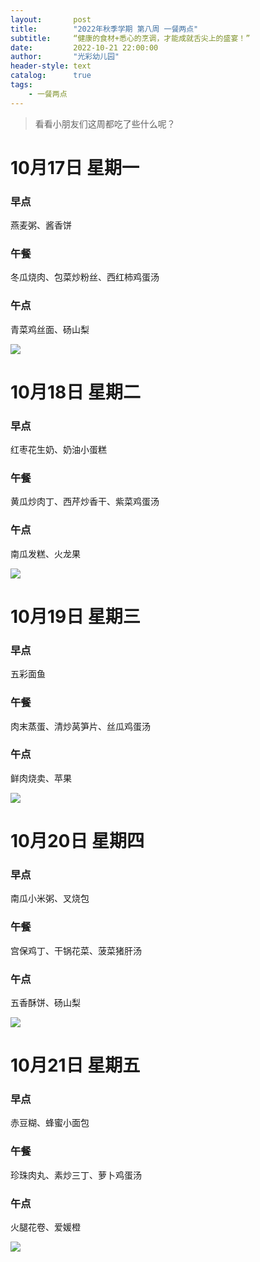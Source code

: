 ```yaml
---
layout:       post
title:        "2022年秋季学期 第八周 一餐两点"
subtitle:     “健康的食材+悉心的烹调，才能成就舌尖上的盛宴！”
date:         2022-10-21 22:00:00
author:       "光彩幼儿园"
header-style: text
catalog:      true
tags:
    - 一餐两点
---
```

> 看看小朋友们这周都吃了些什么呢？

# 10月17日 星期一

### 早点

燕麦粥、酱香饼

### 午餐

冬瓜烧肉、包菜炒粉丝、西红柿鸡蛋汤

### 午点

青菜鸡丝面、砀山梨

![](/img/in-post/meals/41559f0da9e88c30c2f6ac31974c2222.jpeg)

# 10月18日 星期二

### 早点

红枣花生奶、奶油小蛋糕

### 午餐

黄瓜炒肉丁、西芹炒香干、紫菜鸡蛋汤

### 午点

南瓜发糕、火龙果

![](/img/in-post/meals/87160b096484fac60823e35f14877314.jpeg)

# 10月19日 星期三

### 早点

五彩面鱼

### 午餐

肉末蒸蛋、清炒莴笋片、丝瓜鸡蛋汤

### 午点

鲜肉烧卖、苹果

![](/img/in-post/meals/72f197b5978da9cc332100950aa428e5.jpeg)

# 10月20日 星期四

### 早点

南瓜小米粥、叉烧包

### 午餐

宫保鸡丁、干锅花菜、菠菜猪肝汤

### 午点

五香酥饼、砀山梨

![](/img/in-post/meals/cda7712d6a41fcb01770f713b3d0b7b1.jpeg)

# 10月21日 星期五

### 早点

赤豆糊、蜂蜜小面包

### 午餐

珍珠肉丸、素炒三丁、萝卜鸡蛋汤

### 午点

火腿花卷、爱媛橙

![](/img/in-post/meals/a93e39a7631b64453691436dbbdf815b.jpeg)
